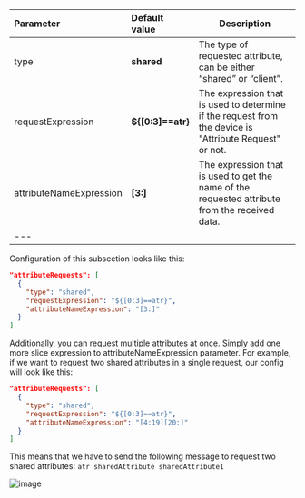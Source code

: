 | **Parameter**           | **Default value** | **Description**                                                                                        |
|:------------------------|:------------------|--------------------------------------------------------------------------------------------------------|
| type                    | **shared**        | The type of requested attribute, can be either “shared” or “client”.                                   |
| requestExpression       | **${[0:3]==atr}** | The expression that is used to determine if the request from the device is "Attribute Request" or not. |
| attributeNameExpression | **[3:]**          | The expression that is used to get the name of the requested attribute from the received data.         |
| ---                     |                   |                                                                                                        |

Configuration of this subsection looks like this:

```json
"attributeRequests": [
  {
    "type": "shared",
    "requestExpression": "${[0:3]==atr}",
    "attributeNameExpression": "[3:]"
  }
]
```

Additionally, you can request multiple attributes at once. Simply add one more slice expression to 
attributeNameExpression parameter. For example, if we want to request two shared attributes in a single request, our config 
will look like this:

```json
"attributeRequests": [
  {
    "type": "shared",
    "requestExpression": "${[0:3]==atr}",
    "attributeNameExpression": "[4:19][20:]"
  }
]
```

This means that we have to send the following message to request two shared attributes:
`atr sharedAttribute sharedAttribute1`

![image](https://img.thingsboard.io/gateway/socket-connector/socket-subsection-attribute-request-advanced-1-ce.png)
